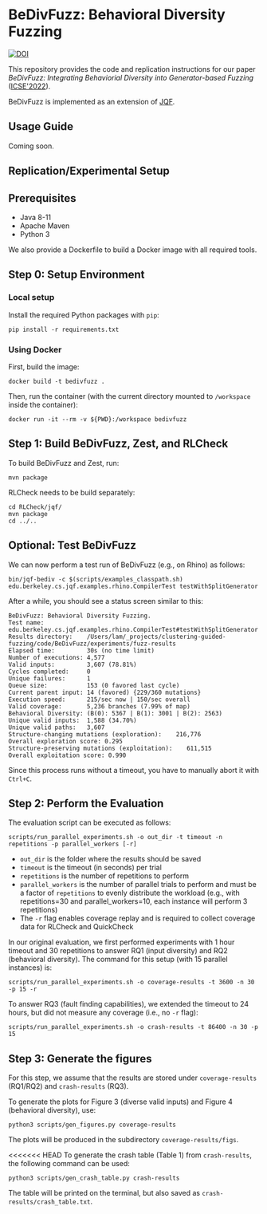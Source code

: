 # BeDivFuzz: Behavioral Diversity Fuzzing
[![DOI](https://zenodo.org/badge/DOI/10.5281/zenodo.6320229.svg)](https://doi.org/10.5281/zenodo.6320229)

This repository provides the code and replication instructions for our paper *BeDivFuzz: Integrating Behaviorial Diversity into Generator-based Fuzzing* ([ICSE'2022](https://arxiv.org/pdf/2202.13114.pdf)).

BeDivFuzz is implemented as an extension of [JQF](https://github.com/rohanpadhye/JQF). 


## Usage Guide
Coming soon.

## Replication/Experimental Setup

## Prerequisites
- Java 8-11
- Apache Maven
- Python 3

We also provide a Dockerfile to build a Docker image with all required tools. 

## Step 0: Setup Environment
### Local setup 
Install the required Python packages with `pip`:
```
pip install -r requirements.txt
```

### Using Docker
First, build the image:
```
docker build -t bedivfuzz .
```

Then, run the container (with the current directory mounted to `/workspace` inside the container):
```
docker run -it --rm -v ${PWD}:/workspace bedivfuzz
```

## Step 1: Build BeDivFuzz, Zest, and RLCheck

To build BeDivFuzz and Zest, run:
```
mvn package
```

RLCheck needs to be build separately:
```
cd RLCheck/jqf/
mvn package
cd ../..
```

## Optional: Test BeDivFuzz

We can now perform a test run of BeDivFuzz (e.g., on Rhino) as follows:
```
bin/jqf-bediv -c $(scripts/examples_classpath.sh) edu.berkeley.cs.jqf.examples.rhino.CompilerTest testWithSplitGenerator
```

After a while, you should see a status screen similar to this:
 ```
BeDivFuzz: Behavioral Diversity Fuzzing.
Test name:            edu.berkeley.cs.jqf.examples.rhino.CompilerTest#testWithSplitGenerator
Results directory:    /Users/lam/_projects/clustering-guided-fuzzing/code/BeDivFuzz/experiments/fuzz-results
Elapsed time:         30s (no time limit)
Number of executions: 4,577
Valid inputs:         3,607 (78.81%)
Cycles completed:     0
Unique failures:      1
Queue size:           153 (0 favored last cycle)
Current parent input: 14 (favored) {229/360 mutations}
Execution speed:      215/sec now | 150/sec overall
Valid coverage:       5,236 branches (7.99% of map)
Behavioral Diversity: (B(0): 5367 | B(1): 3001 | B(2): 2563)
Unique valid inputs:  1,588 (34.70%)
Unique valid paths:   3,607
Structure-changing mutations (exploration):    216,776
Overall exploration score: 0.295
Structure-preserving mutations (exploitation):    611,515
Overall exploitation score: 0.990
 ```

Since this process runs without a timeout, you have to manually abort it with `Ctrl+C`.

## Step 2: Perform the Evaluation
The evaluation script can be executed as follows:
 ```
scripts/run_parallel_experiments.sh -o out_dir -t timeout -n repetitions -p parallel_workers [-r]
 ```

- `out_dir` is the folder where the results should be saved
- `timeout` is the timeout (in seconds) per trial
- `repetitions` is the number of repetitions to perform
- `parallel_workers` is the number of parallel trials to perform and must be a factor of `repetitions` to evenly distribute the workload (e.g., with repetitions=30 and parallel_workers=10, each instance will perform 3 repetitions)
- The `-r` flag enables coverage replay and is required to collect coverage data for RLCheck and QuickCheck 

In our original evaluation, we first performed experiments with 1 hour timeout and 30 repetitions to answer RQ1 (input diversity) and RQ2 (behavioral diversity). The command for this setup (with 15 parallel instances) is:
```
scripts/run_parallel_experiments.sh -o coverage-results -t 3600 -n 30 -p 15 -r 
```

To answer RQ3 (fault finding capabilities), we extended the timeout to 24 hours, but did not measure any coverage (i.e., no `-r` flag):
```
scripts/run_parallel_experiments.sh -o crash-results -t 86400 -n 30 -p 15
```


## Step 3: Generate the figures

For this step, we assume that the results are stored under `coverage-results` (RQ1/RQ2) and `crash-results` (RQ3). 

To generate the plots for Figure 3 (diverse valid inputs) and Figure 4 (behavioral diversity), use:
```
python3 scripts/gen_figures.py coverage-results
```
The plots will be produced in the subdirectory `coverage-results/figs`.

<<<<<<< HEAD
To generate the crash table (Table 1) from `crash-results`, the following command can be used:
```
python3 scripts/gen_crash_table.py crash-results
```
The table will be printed on the terminal, but also saved as `crash-results/crash_table.txt`.
